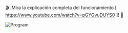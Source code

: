 🎬 ¡Mira la explicación completa del funcionamiento [ https://www.youtube.com/watch?v=pGYGvuDUYS0 ]! 🎥

![Program](https://media.giphy.com/media/SWoSkN6DxTszqIKEqv/giphy.gif)


